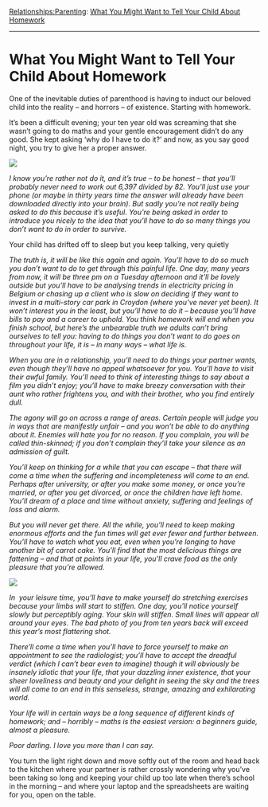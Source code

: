 [Relationships:](https://www.theschooloflife.com/thebookoflife/category/relationships/)[Parenting](https://www.theschooloflife.com/thebookoflife/category/relationships/parenting/): [What You Might Want to Tell Your Child About Homework](https://www.theschooloflife.com/thebookoflife/what-you-might-want-to-tell-your-child-about-homework/)

* * *

# What You Might Want to Tell Your Child About Homework

One of the inevitable duties of parenthood is having to induct our beloved child into the reality – and horrors – of existence. Starting with homework.

It’s been a difficult evening; your ten year old was screaming that she wasn’t going to do maths and your gentle encouragement didn’t do any good. She kept asking ‘why do I have to do it?’ and now, as you say good night, you try to give her a proper answer.

![](https://www.theschooloflife.com/thebookoflife/wp-content/uploads/2019/05/45260038414_1f53237980_k-1024x1024.jpg)

_I know you’re rather not do it, and it’s true – to be honest – that you’ll probably never need to work out 6,397 divided by 82. You’ll just use your phone (or maybe in thirty years time the answer will already have been downloaded directly into your brain). But sadly you’re not really being asked to do this because it’s useful. You’re being asked in order to introduce you nicely to the idea that you’ll have to do so many things you don’t want to do in order to survive._

Your child has drifted off to sleep but you keep talking, very quietly

_The truth is, it will be like this again and again. You’ll have to do so much you don’t want to do to get through this painful life. One day, many years from now, it will be three pm on a Tuesday afternoon and it’ll be lovely outside but you’ll have to be analysing trends in electricity pricing in Belgium or chasing up a client who is slow on deciding if they want to invest in a multi-story car park in Croydon (where you’ve never yet been). It won’t interest you in the least, but you’ll have to do it – because you’ll have bills to pay and a career to uphold. You think homework will end when you finish school, but here’s the unbearable truth we adults can’t bring ourselves to tell you: having to do things you don’t want to do goes on throughout your life, it is – in many ways – what life is. &nbsp;_

_When you are in a relationship, you’ll need to do things your partner wants, even though they’ll have no appeal whatsoever for you. You’ll have to visit their awful family. You’ll need to think of interesting things to say about a film you didn’t enjoy; you’ll have to make breezy conversation with their aunt who rather frightens you, and with their brother, who you find entirely dull._

_The agony will go on across a range of areas. Certain people will judge you in ways that are manifestly unfair – and you won’t be able to do anything about it. Enemies will hate you for no reason. If you complain, you will be called thin-skinned; if you don’t complain they’ll take your silence as an admission of guilt._

_You’ll keep on thinking for a while that you can escape – that there will come a time when the suffering and incompleteness will come to an end. Perhaps after university, or after you make some money, or once you’re married, or after you get divorced, or once the children have left home. You’ll dream of a place and time without anxiety, suffering and feelings of loss and alarm._

_But you will never get there. All the while, you’ll need to keep making enormous efforts and the fun times will get ever fewer and further between. You’ll have to watch what you eat, even when you’re longing to have another bit of carrot cake. You’ll find that the most delicious things are fattening – and that at points in your life, you’ll crave food as the only pleasure that you’re allowed._

![](https://www.theschooloflife.com/thebookoflife/wp-content/uploads/2019/05/15428067256_f8bd1e3b6a_k-1024x683.jpg)

_In &nbsp;your leisure time, you’ll have to make yourself do stretching exercises because your limbs will start to stiffen. One day, you’ll notice yourself slowly but perceptibly aging. Your skin will stiffen. Small lines will appear all around your eyes. The bad photo of you from ten years back will exceed this year’s most flattering shot._

_There’ll come a time when you’ll have to force yourself to make an appointment to see the radiologist; you’ll have to accept the dreadful verdict (which I can’t bear even to imagine) though it will obviously be insanely idiotic that your life, that your dazzling inner existence, that your sheer loveliness and beauty and your delight in seeing the sky and the trees will all come to an end in this senseless, strange, amazing and exhilarating world._

_Your life will in certain ways be a long sequence of different kinds of homework; and – horribly – maths is the easiest version: a beginners guide, almost a pleasure._

_Poor darling. I love you more than I can say. &nbsp;_

You turn the light right down and move softly out of the room and head back to the kitchen where your partner is rather crossly wondering why you’ve been taking so long and keeping your child up too late when there’s school in the morning – and where your laptop and the spreadsheets are waiting for you, open on the table.
